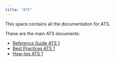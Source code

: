 ```yaml
---
title: "ATS"
---
```


This space contains all the documentation for ATS.

These are the main ATS documents:

* [Reference Guide ATS 1](refguide-ats-1)
* [Best Practices ATS 1](bestpractices-1)
* [How-tos ATS 1](howtos)